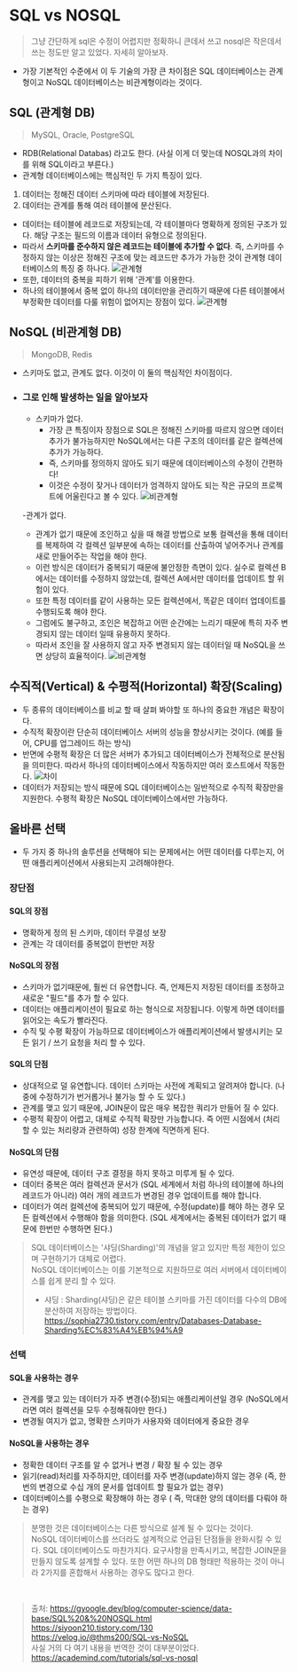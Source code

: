 # SQL vs NOSQL

> 그냥 간단하게 sql은 수정이 어렵지만 정확하니 큰데서 쓰고 nosql은 작은데서 쓰는 정도만 알고 있었다. 자세히 알아보자.  

- 가장 기본적인 수준에서 이 두 기술의 가장 큰 차이점은 SQL 데이터베이스는 관계형이고 NoSQL 데이터베이스는 비관계형이라는 것이다.

## SQL (관계형 DB)
> MySQL, Oracle, PostgreSQL
- RDB(Relational Databas) 라고도 한다. (사실 이게 더 맞는데 NOSQL과의 차이를 위해 SQL이라고 부른다.)
- 관계형 데이터베이스에는 핵심적인 두 가지 특징이 있다.
1. 데이터는 정해진 데이터 스키마에 따라 테이블에 저장된다.
2. 데이터는 관계를 통해 여러 테이블에 분산된다.
- 데이터는 테이블에 레코드로 저장되는데, 각 테이블마다 명확하게 정의된 구조가 있다. 해당 구조는 필드의 이름과 데이터 유형으로 정의된다.
- 따라서 **스키마를 준수하지 않은 레코드는 테이블에 추가할 수 없다**. 즉, 스키마를 수정하지 않는 이상은 정해진 구조에 맞는 레코드만 추가가 가능한 것이 관계형 데이터베이스의 특징 중 하나다.
![관계형](https://res.cloudinary.com/academind-gmbh/image/upload/f_auto,q_auto:eco/dpr_2.0,w_400,c_limit,g_center/v1/academind.com/content/tutorials/sql-vs-nosql/sql-schema)   
- 또한, 데이터의 중복을 피하기 위해 '관계'를 이용한다.
- 하나의 테이블에서 중복 없이 하나의 데이터만을 관리하기 때문에 다른 테이블에서 부정확한 데이터를 다룰 위험이 없어지는 장점이 있다.
![관계형](https://res.cloudinary.com/academind-gmbh/image/upload/f_auto,q_auto:eco/dpr_2.0,w_400,c_limit,g_center/v1/academind.com/content/tutorials/sql-vs-nosql/sql-relations)

## NoSQL (비관계형 DB)
> MongoDB, Redis
- 스키마도 없고, 관계도 없다. 이것이 이 둘의 핵심적인 차이점이다.

- ### 그로 인해 발생하는 일을 알아보자

  - 스키마가 없다.
    - 가장 큰 특징이자 장점으로 SQL은 정해진 스키마를 따르지 않으면 데이터 추가가 불가능하지만 NoSQL에서는 다른 구조의 데이터를 같은 컬렉션에 추가가 가능하다. 
    - 즉, 스키마를 정의하지 않아도 되기 때문에 데이터베이스의 수정이 간편하다!
    - 이것은 수정이 잦거나 데이터가 엄격하지 않아도 되는 작은 규모의 프로젝트에 어울린다고 볼 수 있다.
![비관계형](https://res.cloudinary.com/academind-gmbh/image/upload/f_auto,q_auto:eco/dpr_2.0,w_400,c_limit,g_center/v1/academind.com/content/tutorials/sql-vs-nosql/nosql-no-schema)  

  -관계가 없다.
    - 관계가 없기 때문에 조인하고 싶을 때 해결 방법으로 보통 컬렉션을 통해 데이터를 복제하여 각 컬렉션 일부분에 속하는 데이터를 산출하여 넣어주거나 관계를 새로 만들어주는 작업을 해야 한다.
    - 이런 방식은 데이터가 중복되기 때문에 불안정한 측면이 있다. 실수로 컬렉션 B에서는 데이터를 수정하지 않았는데, 컬렉션 A에서만 데이터를 업데이트 할 위험이 있다. 
    - 또한 특정 데이터를 같이 사용하는 모든 컬렉션에서, 똑같은 데이터 업데이트를 수행되도록 해야 한다.
    - 그럼에도 불구하고, 조인은 복잡하고 어떤 순간에는 느리기 때문에 특히 자주 변경되지 않는 데이터 일때 유용하지 못하다.
    - 따라서 조인을 잘 사용하지 않고 자주 변경되지 않는 데이터일 때 NoSQL을 쓰면 상당히 효율적이다.
![비관계형](https://res.cloudinary.com/academind-gmbh/image/upload/f_auto,q_auto:eco/dpr_2.0,w_400,c_limit,g_center/v1/academind.com/content/tutorials/sql-vs-nosql/nosql-no-relations)


## 수직적(Vertical) & 수평적(Horizontal) 확장(Scaling)
- 두 종류의 데이터베이스를 비교 할 때 살펴 봐야할 또 하나의 중요한 개념은 확장이다.
- 수직적 확장이란 단순히 데이터베이스 서버의 성능을 향상시키는 것이다. (예를 들어, CPU를 업그레이드 하는 방식)
- 반면에 수평적 확장은 더 많은 서버가 추가되고 데이터베이스가 전체적으로 분산됨을 의미한다. 따라서 하나의 데이터베이스에서 작동하지만 여러 호스트에서 작동한다.
![차이](https://t1.daumcdn.net/cfile/tistory/990D6E385C937F8530)
- 데이터가 저장되는 방식 때문에 SQL 데이터베이스는 일반적으로 수직적 확장만을 지원한다. 수평적 확장은 NoSQL 데이터베이스에서만 가능하다.

## 올바른 선택

- 두 가지 중 하나의 솔루션을 선택해야 되는 문제에서는 어떤 데이터를 다루는지, 어떤 애플리케이션에서 사용되는지 고려해야한다. 
### 장단점
#### SQL의 장점
- 명확하게 정의 된 스키마, 데이터 무결성 보장
- 관계는 각 데이터를 중복없이 한번만 저장
#### NoSQL의 장점
- 스키마가 없기때문에, 훨씬 더 유연합니다. 즉, 언제든지 저장된 데이터를 조정하고 새로운 "필드"를 추가 할 수 있다.
- 데이터는 애플리케이션이 필요로 하는 형식으로 저장됩니다. 이렇게 하면 데이터를 읽어오는 속도가 빨라진다.
- 수직 및 수평 확장이 가능하므로 데이터베이스가 애플리케이션에서 발생시키는 모든 읽기 / 쓰기 요청을 처리 할 수 있다.
#### SQL의 단점
- 상대적으로 덜 유연합니다. 데이터 스키마는 사전에 계획되고 알려져야 합니다. (나중에 수정하기가 번거롭거나 불가능 할 수 도 있다.)
- 관계를 맺고 있기 때문에, JOIN문이 많은 매우 복잡한 쿼리가 만들어 질 수 있다.
- 수평적 확장이 어렵고, 대체로 수직적 확장만 가능합니다. 즉 어떤 시점에서 (처리 할 수 있는 처리량과 관련하여) 성장 한계에 직면하게 된다.
#### NoSQL의 단점
- 유연성 때문에, 데이터 구조 결정을 하지 못하고 미루게 될 수 있다.
- 데이터 중복은 여러 컬렉션과 문서가 (SQL 세계에서 처럼 하나의 테이블에 하나의 레코드가 아니라) 여러 개의 레코드가 변경된 경우 업데이트를 해야 합니다.
- 데이터가 여러 컬렉션에 중복되어 있기 때문에, 수정(update)를 해야 하는 경우 모든 컬렉션에서 수행해야 함을 의미한다. (SQL 세계에서는 중복된 데이터가 없기 때문에 한번만 수행하면 된다.)

> SQL 데이터베이스는 '샤딩(Sharding)'의 개념을 알고 있지만 특정 제한이 있으며 구현하기가 대체로 어렵다.   
> NoSQL 데이터베이스는 이를 기본적으로 지원하므로 여러 서버에서 데이터베이스를 쉽게 분리 할 수 있다.  
> - 샤딩 : Sharding(샤딩)은 같은 테이블 스키마를 가진 데이터를 다수의 DB에 분산하여 저장하는 방법이다.
> https://sophia2730.tistory.com/entry/Databases-Database-Sharding%EC%83%A4%EB%94%A9

### 선택
#### SQL을 사용하는 경우
- 관계를 맺고 있는 데이터가 자주 변경(수정)되는 애플리케이션일 경우 (NoSQL에서라면 여러 컬렉션을 모두 수정해줘야만 한다.)
- 변경될 여지가 없고, 명확한 스키마가 사용자와 데이터에게 중요한 경우
#### NoSQL을 사용하는 경우
- 정확한 데이터 구조를 알 수 없거나 변경 / 확장 될 수 있는 경우
- 읽기(read)처리를 자주하지만, 데이터를 자주 변경(update)하지 않는 경우 (즉, 한번의 변경으로 수십 개의 문서를 업데이트 할 필요가 없는 경우)
- 데이터베이스를 수평으로 확장해야 하는 경우 ( 즉, 막대한 양의 데이터를 다뤄야 하는 경우)
> 분명한 것은 데이터베이스는 다른 방식으로 설계 될 수 있다는 것이다.   
> NoSQL 데이터베이스를 쓰더라도 설계적으로 언급된 단점들을 완화시킬 수 있다. SQL 데이터베이스도 마찬가지다. 요구사항을 만족시키고, 복잡한 JOIN문을 만들지 않도록 설계할 수 있다. 
> 또한 어떤 하나의 DB 형태만 적용하는 것이 아니라 2가지를 혼합해서 사용하는 경우도 많다고 한다.

<br/>

> 출처:
> https://gyoogle.dev/blog/computer-science/data-base/SQL%20&%20NOSQL.html  
> https://siyoon210.tistory.com/130  
> https://velog.io/@thms200/SQL-vs-NoSQL  
> 사실 거의 다 여기 내용을 번역한 것이 대부분이었다.  
> https://academind.com/tutorials/sql-vs-nosql  